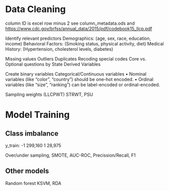 


# Data Cleaning
column ID is excel row minus 2
see column_metadata.ods and https://www.cdc.gov/brfss/annual_data/2015/pdf/codebook15_llcp.pdf


Identify relevant predictors 
Demographics: (age, sex, race, education, income)
Behavioral Factors: (Smoking status, physical activity, diet)
Medical History: (Hypertension, cholesterol levels, diabetes)

Missing values
Outliers
Duplicates
Recoding special codes
Core vs. Optional questions by State
Derived Variables

Create binary variables
Categorical/Continuous variables
•	Nominal variables (like “color”, “country”) should be one-hot encoded.
•	Ordinal variables (like “size”, “ranking”) can be label-encoded or ordinal-encoded.

Sampling weights (LLCPWT)
STRWT, PSU


# Model Training

## Class imbalance
y_train:
-1 299,160
1 28,975

Over/under sampling, SMOTE, AUC-ROC, Precission/Recall, F1

## Other models
Random forest
KSVM, RDA